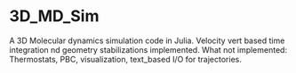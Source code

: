 # 3D_MD_Sim
A 3D Molecular dynamics simulation code in Julia. Velocity vert based time integration nd geometry stabilizations implemented.
What not implemented: Thermostats, PBC, visualization, text_based I/O for trajectories. 


